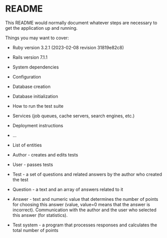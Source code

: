 # README

This README would normally document whatever steps are necessary to get the
application up and running.

Things you may want to cover:

* Ruby version 3.2.1 (2023-02-08 revision 31819e82c8)

* Rails version 7.1.1

* System dependencies

* Configuration

* Database creation

* Database initialization

* How to run the test suite

* Services (job queues, cache servers, search engines, etc.)

* Deployment instructions

* ...
* List of entities
* Author - creates and edits tests
* User - passes tests
* Test - a set of questions and related answers by the author who created the test
* Question - a text and an array of answers related to it
* Answer - text and numeric value that determines the number of points for choosing this answer (value,
  value=0 means that the answer is incorrect). Communication with the author and the user who selected this answer (for statistics).
* Test system - a program that processes responses and calculates the total number of points
